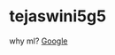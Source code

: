 # tejaswini5g5
why ml?
[Google](https://www.bing.com/images/search?view=detailV2&ccid=qzBOZtFT&id=1CF5042A3C95B4320F0D9CEF18179C123EAD54C0&thid=OIP.qzBOZtFTlBOuVWpdAY5f3AAAAA&mediaurl=https%3a%2f%2fimage3.mouthshut.com%2fimages%2fimagesp%2f925716577s.jpg&exph=242&expw=209&q=rishi+ms+istitute&simid=608015027531684586&FORM=IRPRST&ck=2DA77D2BC12494D30E0BBBEEEEA55FA0&selectedIndex=0&itb=0)
